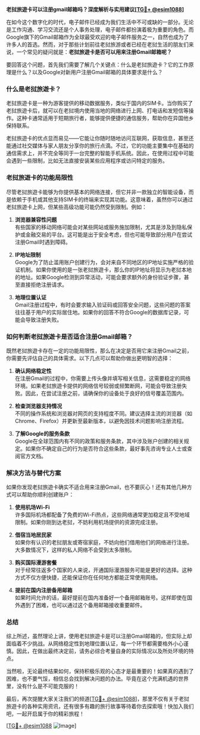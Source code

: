 **老挝旅遊卡可以注册gmail邮箱吗？深度解析与实用建议[[TG💪+ @esim1088](https://t.me/s/esim1088)]**

在如今这个数字化的时代，电子邮件已经成为我们生活中不可或缺的一部分。无论是工作沟通、学习交流还是个人事务处理，电子邮件都扮演着极为重要的角色。而Google旗下的Gmail邮箱作为全球最受欢迎的电子邮件服务之一，自然也成为了许多人的首选。然而，对于那些计划前往老挝旅游或者已经在老挝生活的朋友们来说，一个常见的疑问就是：**老挝旅遊卡是否可以用来注册Gmail邮箱呢？**

要回答这个问题，首先我们需要了解几个关键点：什么是老挝旅遊卡？它的工作原理是什么？以及Google对新用户注册Gmail邮箱的具体要求是什么？

### **什么是老挝旅遊卡？**

老挝旅遊卡是一种为游客提供的移动数据服务，类似于国内的SIM卡。当你购买了老挝旅遊卡后，就可以在老挝境内使用当地的网络进行上网、打电话和发短信等操作。这种卡通常适用于短期旅行者，能够提供便捷的通信服务，帮助你在异国他乡保持联系。

老挝旅遊卡的优点显而易见——它能让你随时随地访问互联网，获取信息，甚至还能通过社交媒体与家人朋友分享你的旅行点滴。不过，它的功能主要集中在基础的通信需求上，并不完全等同于一台完整的智能手机系统。因此，在使用过程中可能会遇到一些限制，比如无法直接安装某些应用程序或访问特定的服务。

### **老挝旅遊卡的功能局限性**

尽管老挝旅遊卡能够为你提供基本的网络连接，但它并非一款独立的智能设备，而是依赖于手机或其他支持SIM卡的终端来实现其功能。这意味着，虽然你可以通过老挝旅遊卡上网，但某些高级功能可能仍然受到限制。例如：

1. **浏览器兼容性问题**  
   有些国家的移动网络可能会对某些网站或服务施加限制，尤其是涉及到隐私保护或金融交易的平台。这可能是出于安全考虑，但也可能导致部分用户在尝试注册Gmail时遇到障碍。

2. **IP地址限制**  
   Google为了防止滥用账户创建行为，会对来自不同地区的IP地址实施严格的验证机制。如果你使用的是一张老挝旅遊卡，那么你的IP地址将显示为老挝本地的地址。如果Google检测到异常活动，可能会要求额外的身份验证步骤，甚至直接拒绝注册请求。

3. **地理位置认证**  
   Gmail注册过程中，有时会要求输入验证码或回答安全问题，这些问题的答案往往基于用户的实际居住地。如果你的回答不符合Google的数据库记录，可能会导致注册失败。

### **如何判断老挝旅遊卡是否适合注册Gmail邮箱？**

既然老挝旅遊卡存在一定的功能局限性，那么在决定是否用它来注册Gmail之前，你需要先评估自己的具体需求。以下几点可以帮助你做出更明智的选择：

1. **确认网络稳定性**  
   在注册Gmail的过程中，你需要上传头像并填写相关信息，这需要稳定的网络环境。如果老挝旅遊卡提供的网络信号较弱或频繁断网，可能会导致注册失败。因此，在尝试注册之前，请确保你的设备处于良好的信号覆盖范围内。

2. **检查浏览器支持情况**  
   不同的操作系统和浏览器对网页的支持程度不同。建议选择主流的浏览器（如Chrome、Firefox）并更新至最新版本，以避免因技术问题影响注册流程。

3. **了解Google的服务条款**  
   Google在全球范围内有不同的政策和服务条款，其中涉及账户创建的相关规定。如果你不确定自己的行为是否符合这些条款，最好事先咨询专业人士或查阅官方文档。

### **解决方法与替代方案**

如果你发现老挝旅遊卡确实不适合用来注册Gmail，也不要灰心！还有其他几种方式可以帮助你顺利创建账户：

1. **使用机场Wi-Fi**  
   许多国际机场都配备了免费的Wi-Fi热点，这些网络通常更加稳定且不受地域限制。如果你刚到达老挝，不妨利用机场提供的资源完成注册。

2. **借宿当地居民家**  
   如果你有认识的老挝朋友或寄宿家庭，不妨向他们借用他们的网络进行注册。大多数情况下，这样的私人网络不会受到太多限制。

3. **购买国际漫游套餐**  
   对于经常往返多个国家的人来说，开通国际漫游服务可能是更好的选择。这种方式不仅方便快捷，还能保证你在任何地方都能正常使用网络。

4. **提前在国内注册备用邮箱**  
   如果时间允许的话，最好提前在国内准备好一个备用邮箱账号。这样即使在国外遇到了困难，也可以通过这个备用邮箱接收重要邮件。

### **总结**

综上所述，虽然理论上讲，使用老挝旅遊卡是可以注册Gmail邮箱的，但实际上却面临着不少挑战。从网络稳定性到地理位置认证，每一个环节都需要格外小心谨慎。因此，在做出最终决定前，请务必综合考量自身的实际情况以及所处环境的特点。

当然啦，无论最终结果如何，保持积极乐观的心态才是最重要的！如果真的遇到了困难，也不要气馁，相信总会找到解决问题的办法。毕竟在这个充满机遇的世界里，没有什么是不可能克服的！

最后，再次提醒大家关注我们的频道[[TG💪+ @esim1088](https://t.me/s/esim1088)]，那里不仅有关于老挝旅遊卡的各种实用资讯，还有很多有趣的旅行故事等待着你去探索哦！快加入我们吧，一起开启属于你的精彩旅程！

[[TG💪+ @esim1088](https://t.me/s/esim1088) ![Image](https://i.postimg.cc/4NQfJmqS/Snipaste-2025-05-13-00-14-12.png)]
